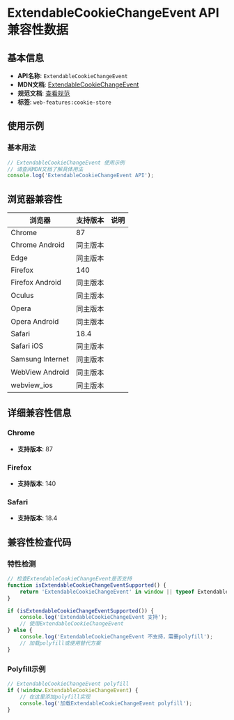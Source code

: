 # ExtendableCookieChangeEvent API 兼容性数据

## 基本信息

- **API名称**: `ExtendableCookieChangeEvent`
- **MDN文档**: [ExtendableCookieChangeEvent](https://developer.mozilla.org/docs/Web/API/ExtendableCookieChangeEvent)
- **规范文档**: [查看规范](https://cookiestore.spec.whatwg.org/#ExtendableCookieChangeEvent)
- **标签**: `web-features:cookie-store`

## 使用示例

### 基本用法

```javascript
// ExtendableCookieChangeEvent 使用示例
// 请查阅MDN文档了解具体用法
console.log('ExtendableCookieChangeEvent API');
```

## 浏览器兼容性

| 浏览器 | 支持版本 | 说明 |
|--------|----------|------|
| Chrome | 87 |  |
| Chrome Android | 同主版本 |  |
| Edge | 同主版本 |  |
| Firefox | 140 |  |
| Firefox Android | 同主版本 |  |
| Oculus | 同主版本 |  |
| Opera | 同主版本 |  |
| Opera Android | 同主版本 |  |
| Safari | 18.4 |  |
| Safari iOS | 同主版本 |  |
| Samsung Internet | 同主版本 |  |
| WebView Android | 同主版本 |  |
| webview_ios | 同主版本 |  |

## 详细兼容性信息

### Chrome

- **支持版本**: 87

### Firefox

- **支持版本**: 140

### Safari

- **支持版本**: 18.4

## 兼容性检查代码

### 特性检测

```javascript
// 检查ExtendableCookieChangeEvent是否支持
function isExtendableCookieChangeEventSupported() {
    return 'ExtendableCookieChangeEvent' in window || typeof ExtendableCookieChangeEvent !== 'undefined';
}

if (isExtendableCookieChangeEventSupported()) {
    console.log('ExtendableCookieChangeEvent 支持');
    // 使用ExtendableCookieChangeEvent
} else {
    console.log('ExtendableCookieChangeEvent 不支持，需要polyfill');
    // 加载polyfill或使用替代方案
}
```

### Polyfill示例

```javascript
// ExtendableCookieChangeEvent polyfill
if (!window.ExtendableCookieChangeEvent) {
    // 在这里添加polyfill实现
    console.log('加载ExtendableCookieChangeEvent polyfill');
}
```

